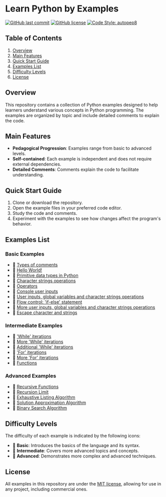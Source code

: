 # Learn Python by Examples

[![GitHub last commit](https://img.shields.io/github/last-commit/seyerjo/learn-python-by-examples?label=Last%20commit)](https://github.com/seyerjo/learn-python-by-examples/commits/main)
[![GitHub license](https://img.shields.io/github/license/seyerjo/learn-python-by-examples?label=License)](LICENSE)
[![Code Style: autopep8](https://img.shields.io/badge/Code%20Style-autopep8-blue.svg)](https://github.com/hhatto/autopep8)

## Table of Contents

1. [Overview](#overview)
2. [Main Features](#main-features)
3. [Quick Start Guide](#quick-start-guide)
4. [Examples List](#examples-list)
5. [Difficulty Levels](#difficulty-levels)
6. [License](#license)

## Overview

This repository contains a collection of Python examples designed to help learners understand various concepts in Python programming. The examples are organized by topic and include detailed comments to explain the code.

## Main Features

- **Pedagogical Progression**: Examples range from basic to advanced levels.
- **Self-contained**: Each example is independent and does not require external dependencies.
- **Detailed Comments**: Comments explain the code to facilitate understanding.

## Quick Start Guide

1. Clone or download the repository.
2. Open the example files in your preferred code editor.
3. Study the code and comments.
4. Experiment with the examples to see how changes affect the program's behavior.

## Examples List

### Basic Examples

- 📗 [Types of comments](https://github.com/seyerjo/learn-python-by-examples/blob/main/sample_00_comments_types.py)
- 📗 [Hello World!](https://github.com/seyerjo/learn-python-by-examples/blob/main/sample_01_hello_world.py)
- 📗 [Primitive data types in Python](https://github.com/seyerjo/learn-python-by-examples/blob/main/sample_02_primitives_data_types.py)
- 📗 [Character strings operations](https://github.com/seyerjo/learn-python-by-examples/blob/main/sample_03_strings_operations.py)
- 📗 [Operators](https://github.com/seyerjo/learn-python-by-examples/blob/main/sample_04_operators.py)
- 📗 [Console user inputs](https://github.com/seyerjo/learn-python-by-examples/blob/main/sample_05_inputs.py)
- 📗 [User inputs, global variables and character strings operations](https://github.com/seyerjo/learn-python-by-examples/blob/main/sample_06_inputs_variables_and_strings.py)
- 📗 [Flow control: 'if-else' statement](https://github.com/seyerjo/learn-python-by-examples/blob/main/sample_07_flow_control.py)
- 📗 [More user inputs, global variables and character strings operations](https://github.com/seyerjo/learn-python-by-examples/blob/main/sample_08_more_inputs_variables_and_strings.py)
- 📗 [Escape character and strings](https://github.com/seyerjo/learn-python-by-examples/blob/main/sample_09_escape_character_and_strings.py)

### Intermediate Examples

- 📙 ['While' iterations](https://github.com/seyerjo/learn-python-by-examples/blob/main/sample_10_while_iterations.py)
- 📙 [More 'While' iterations](https://github.com/seyerjo/learn-python-by-examples/blob/main/sample_11_more_while_iterations.py)
- 📙 [Additional 'While' iterations](https://github.com/seyerjo/learn-python-by-examples/blob/main/sample_12_additional_while_iterations.py)
- 📙 ['For' iterations](https://github.com/seyerjo/learn-python-by-examples/blob/main/sample_13_for_iterations.py)
- 📙 [More 'For' iterations](https://github.com/seyerjo/learn-python-by-examples/blob/main/sample_14_more_for_iterations.py)
- 📙 [Functions](https://github.com/seyerjo/learn-python-by-examples/blob/main/sample_15_functions.py)

### Advanced Examples

- 📕 [Recursive Functions](https://github.com/seyerjo/learn-python-by-examples/blob/main/sample_16_recursive_functions.py)
- 📕 [Recursion Limit](https://github.com/seyerjo/learn-python-by-examples/blob/main/sample_17_recursion_limit.py)
- 📕 [Exhaustive Listing Algorithm](https://github.com/seyerjo/learn-python-by-examples/blob/main/sample_18_exhaustive_listing_algorithm.py)
- 📕 [Solution Approximation Algorithm](https://github.com/seyerjo/learn-python-by-examples/blob/main/sample_19_solution_approximation_algorithm.py)
- 📕 [Binary Search Algorithm](https://github.com/seyerjo/learn-python-by-examples/blob/main/sample_20_binary_search_algorithm.py)

## Difficulty Levels

The difficulty of each example is indicated by the following icons:

- 📗 **Basic**: Introduces the basics of the language and its syntax.
- 📙 **Intermediate**: Covers more advanced topics and concepts.
- 📕 **Advanced**: Demonstrates more complex and advanced techniques.

## License

All examples in this repository are under the [MIT license](./LICENSE), allowing for use in any project, including commercial ones.
